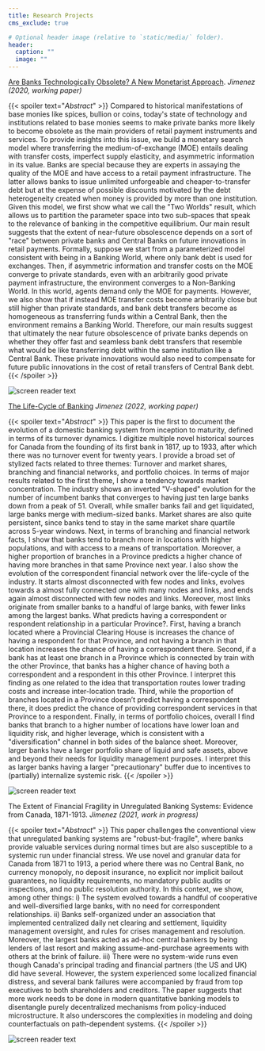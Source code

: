 ```yaml
---
title: Research Projects
cms_exclude: true

# Optional header image (relative to `static/media/` folder).
header:
  caption: ""
  image: ""
---
```


[Are Banks Technologically Obsolete? A New Monetarist Approach](https://www.dropbox.com/s/lhg6f0c7hatjsyn/banks_obsolete.pdf?dl=0).
*Jimenez (2020, working paper)*

{{< spoiler text="*Abstract*" >}}
Compared to historical manifestations of base monies like spices, bullion or coins, today's state of technology and institutions related to base monies seems to make private banks more likely to become obsolete as the main providers of retail payment instruments and services. To provide insights into this issue, we build a monetary search model where transferring the medium-of-exchange (MOE) entails dealing with transfer costs, imperfect supply elasticity, and asymmetric information in its value. Banks are special because they are experts in assaying the quality of the MOE and have access to a retail payment infrastructure. The latter allows banks to issue unlimited unforgeable and cheaper-to-transfer debt but at the expense of possible discounts motivated by the debt heterogeneity created when money is provided by more than one institution. Given this model, we first show what we call the "Two Worlds" result, which allows us to partition the parameter space into two sub-spaces that speak to the relevance of banking in the competitive equilibrium. Our main result suggests that the extent of near-future obsolescence depends on a sort of "race" between private banks and Central Banks on future innovations in retail payments. Formally, suppose we start from a parameterized model consistent with being in a Banking World, where only bank debt is used for exchanges. Then, if asymmetric information and transfer costs on the MOE converge to private standards, even with an arbitrarily good private payment infrastructure, the environment converges to a Non-Banking World. In this world, agents demand only the MOE for payments. However, we also show that if instead MOE transfer costs become arbitrarily close but still higher than private standards, and bank debt transfers become as homogeneous as transferring funds within a Central Bank, then the environment remains a Banking World. Therefore, our main results suggest that ultimately the near future obsolescence of private banks depends on whether they offer fast and seamless bank debt transfers that resemble what would be like transferring debt within the same institution like a Central Bank. These private innovations would also need to compensate for future public innovations in the cost of retail transfers of Central Bank debt.
{{< /spoiler >}}


![screen reader text](banks_obsolete4.png "")





[The Life-Cycle of Banking](https://www.dropbox.com/s/scn8d0w1w13jtzi/The_Life_Cycle_of_Banking.pdf?dl=0)
*Jimenez (2022, working paper)*


{{< spoiler text="*Abstract*" >}}
This paper is the first to document the evolution of a domestic banking system from inception to maturity, defined in terms of its turnover dynamics. I digitize multiple novel historical sources for Canada from the founding of its first bank in 1817, up to 1933, after which there was no turnover event for twenty years. I provide a broad set of stylized facts related to three themes: Turnover and market shares, branching and financial networks, and portfolio choices. In terms of major results related to the first theme, I show a tendency towards market concentration. The industry shows an inverted "V-shaped" evolution for the number of incumbent banks that converges to having just ten large banks down from a peak of 51. Overall, while smaller banks fail and get liquidated, large banks merge with medium-sized banks. Market shares are also quite persistent, since banks tend to stay in the same market share quartile across 5-year windows. Next, in terms of branching and financial network facts, I show that banks tend to branch more in locations with higher populations, and with access to a means of transportation. Moreover, a higher proportion of branches in a Province predicts a higher chance of having more branches in that same Province next year. I also show the evolution of the correspondent financial network over the life-cycle of the industry. It starts almost disconnected with few nodes and links, evolves towards a almost fully connected one with many nodes and links, and ends again almost disconnected with few nodes and links. Moreover, most links originate from smaller banks to a handful of large banks, with fewer links among the largest banks. What predicts having a correspondent or respondent relationship in a particular Province?. First, having a branch located where a Provincial Clearing House is increases the chance of having a respondent for that Province, and not having a branch in that location increases the chance of having a correspondent there. Second, if a bank has at least one branch in a Province which is connected by train with the other Province, that banks has a higher chance of having both a correspondent and a respondent in this other Province. I interpret this finding as one related to the idea that transportation routes lower trading costs and increase inter-location trade. Third, while the proportion of branches located in a Province doesn’t predict having a correspondent there, it does predict the chance of providing correspondent services in that Province to a respondent. Finally, in terms of portfolio choices, overall I find banks that branch to a higher number of locations have lower loan and liquidity risk, and higher leverage, which is consistent with a "diversification" channel in both sides of the balance sheet. Moreover, larger banks have a larger portfolio share of liquid and safe assets, above and beyond their needs for liquidity management purposes. I interpret this as larger banks having a larger "precautionary" buffer due to incentives to (partially) internalize systemic risk.
{{< /spoiler >}}

![screen reader text](life_cycle4.png "")




The Extent of Financial Fragility in Unregulated Banking Systems: Evidence from Canada, 1871-1913.
*Jimenez (2021, work in progress)*

{{< spoiler text="*Abstract*" >}}
This paper challenges the conventional view that unregulated banking systems are "robust-but-fragile", where banks provide valuable services during normal times but are also susceptible to a systemic run under financial stress. We use novel and granular data for Canada from 1871 to 1913, a period where there was no Central Bank, no currency monopoly, no deposit insurance, no explicit nor implicit bailout guarantees, no liquidity requirements, no mandatory public audits or inspections, and no public resolution authority. In this context, we show, among other things: i) The system evolved towards a handful of cooperative and well-diversified large banks, with no need for correspondent relationships. ii) Banks self-organized under an association that implemented centralized daily net clearing and settlement, liquidity management oversight, and rules for crises management and resolution. Moreover, the largest banks acted as ad-hoc central bankers by being lenders of last resort and making assume-and-purchase agreements with others at the brink of failure. iii) There were no system-wide runs even though Canada's principal trading and financial partners (the US and UK) did have several. However, the system experienced some localized financial distress, and several bank failures were accompanied by fraud from top executives to both shareholders and creditors. The paper suggests that more work needs to be done in modern quantitative banking models to disentangle purely decentralized mechanisms from policy-induced microstructure. It also underscores the complexities in modeling and doing counterfactuals on path-dependent systems. 
{{< /spoiler >}}

![screen reader text](unregulated2.png "")








